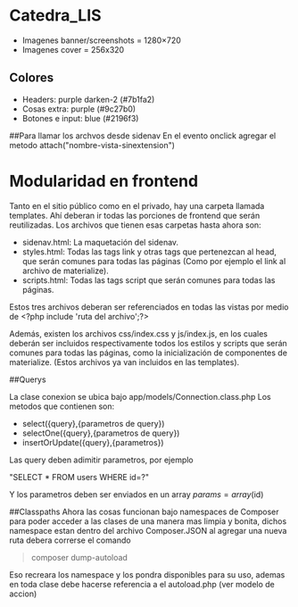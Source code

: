 # Catedra_LIS
* Imagenes banner/screenshots = 1280×720 
* Imagenes cover = 256x320

## Colores ##
* Headers: purple darken-2 (#7b1fa2)
* Cosas extra: purple (#9c27b0)
* Botones e input: blue (#2196f3)

##Para llamar los archvos desde sidenav
En el evento onclick agregar el metodo attach("nombre-vista-sinextension")

# Modularidad en frontend
Tanto en el sitio público como en el privado, hay una carpeta llamada templates. Ahí deberan ir todas las porciones de frontend que serán reutilizadas. Los archivos que tienen esas carpetas hasta ahora son:
* sidenav.html: La maquetación del sidenav.
* styles.html: Todas las tags link y otras tags que pertenezcan al head, que serán comunes para todas las páginas (Como por ejemplo el link al archivo de materialize).
* scripts.html: Todas las tags script que serán comunes para todas las páginas.
  
Estos tres archivos deberan ser referenciados en todas las vistas por medio de \<?php include 'ruta del archivo';?>

Además, existen los archivos css/index.css y js/index.js, en los cuales deberán ser incluidos respectivamente todos los estilos y scripts que serán comunes para todas las páginas, como la inicialización de componentes de materialize. (Estos archivos ya van incluidos en las templates).


##Querys

La clase conexion se ubica bajo app/models/Connection.class.php
Los metodos que contienen son:
* select({query},{parametros de query})
* selectOne({query},{parametros de query})
* insertOrUpdate({query},{parametros})

Las query deben adimitir parametros, por ejemplo

"SELECT * FROM users WHERE id=?"

Y los parametros deben ser enviados en un array
$params = array($id)

##Classpaths
Ahora las cosas funcionan bajo namespaces de Composer para poder acceder a las clases
de una manera mas limpia y bonita, dichos namespace estan dentro del archivo Composer.JSON
al agregar una nueva ruta debera correrse el comando 
>composer dump-autoload

Eso recreara los namespace y los pondra disponibles para su uso, ademas en toda clase debe hacerse
referencia a el autoload.php (ver modelo de accion)

